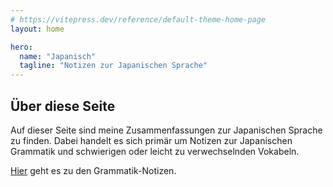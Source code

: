 ```yaml
---
# https://vitepress.dev/reference/default-theme-home-page
layout: home

hero:
  name: "Japanisch"
  tagline: "Notizen zur Japanischen Sprache"
---
```


## Über diese Seite

Auf dieser Seite sind meine Zusammenfassungen zur Japanischen Sprache zu finden. Dabei handelt es sich primär um Notizen zur Japanischen Grammatik und schwierigen oder leicht zu verwechselnden Vokabeln.

[Hier](/grammar) geht es zu den Grammatik-Notizen.
